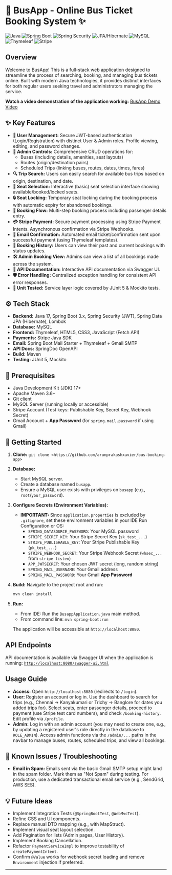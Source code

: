# 🚌 BusApp - Online Bus Ticket Booking System ✨

![Java](https://img.shields.io/badge/Java-17-blue) ![Spring Boot](https://img.shields.io/badge/Spring_Boot-3.x-green) ![Spring Security](https://img.shields.io/badge/Spring_Security-JWT-blueviolet) ![JPA/Hibernate](https://img.shields.io/badge/JPA-Hibernate-orange) ![MySQL](https://img.shields.io/badge/MySQL-DB-lightgrey) ![Thymeleaf](https://img.shields.io/badge/Thymeleaf-Frontend-yellowgreen) ![Stripe](https://img.shields.io/badge/Stripe-Payments-purple)

## Overview

Welcome to BusApp! This is a full-stack web application designed to streamline the process of searching, booking, and managing bus tickets online. Built with modern Java technologies, it provides distinct interfaces for both regular users seeking travel and administrators managing the service.

**Watch a video demonstration of the application working:** [BusApp Demo Video](https://drive.google.com/file/d/1XD_HrwuxItpUGmjI6xTvT9Q2u2XIuZRB/view?usp=drive_link)

## ✨ Key Features

* **👤 User Management:** Secure JWT-based authentication (Login/Registration) with distinct User & Admin roles. Profile viewing, editing, and password changes.
* **🚌 Admin Controls:** Comprehensive CRUD operations for:
    * Buses (including details, amenities, seat layouts)
    * Routes (origin/destination pairs)
    * Scheduled Trips (linking buses, routes, dates, times, fares)
* **🔍 Trip Search:** Users can easily search for available bus trips based on origin, destination, and date.
* **💺 Seat Selection:** Interactive (basic) seat selection interface showing available/booked/locked seats.
* **🔒 Seat Locking:** Temporary seat locking during the booking process with automatic expiry for abandoned bookings.
* **🧾 Booking Flow:** Multi-step booking process including passenger details entry.
* **💳 Stripe Payment:** Secure payment processing using Stripe Payment Intents. Asynchronous confirmation via Stripe Webhooks.
* **📧 Email Confirmation:** Automated email ticket/confirmation sent upon successful payment (using Thymeleaf templates).
* **📜 Booking History:** Users can view their past and current bookings with status updates.
* **🛠️ Admin Booking View:** Admins can view a list of all bookings made across the system.
* **📄 API Documentation:** Interactive API documentation via Swagger UI.
* **🛡️ Error Handling:** Centralized exception handling for consistent API error responses.
* **🧪 Unit Tested:** Service layer logic covered by JUnit 5 & Mockito tests.

## ⚙️ Tech Stack

* **Backend:** Java 17, Spring Boot 3.x, Spring Security (JWT), Spring Data JPA (Hibernate), Lombok
* **Database:** MySQL
* **Frontend:** Thymeleaf, HTML5, CSS3, JavaScript (Fetch API)
* **Payments:** Stripe Java SDK
* **Email:** Spring Boot Mail Starter + Thymeleaf + Gmail SMTP
* **API Docs:** SpringDoc OpenAPI
* **Build:** Maven
* **Testing:** JUnit 5, Mockito

## 🔑 Prerequisites

* Java Development Kit (JDK) 17+
* Apache Maven 3.6+
* Git client
* MySQL Server (running locally or accessible)
* Stripe Account (Test keys: Publishable Key, Secret Key, Webhook Secret)
* Gmail Account + **App Password** (for `spring.mail.password` if using Gmail)

## 🚀 Getting Started

1.  **Clone:** `git clone <https://github.com/arunprakashxavier/bus-booking-app>`
2.  **Database:**
    * Start MySQL server.
    * Create a database named `busapp`.
    * Ensure a MySQL user exists with privileges on `busapp` (e.g., `root`/`your_password`).
3.  **Configure Secrets (Environment Variables):**
    * **IMPORTANT:** Since `application.properties` is excluded by `.gitignore`, set these environment variables in your IDE Run Configuration or OS:
        * `SPRING_DATASOURCE_PASSWORD`: Your MySQL password
        * `STRIPE_SECRET_KEY`: Your Stripe Secret Key (`sk_test_...`)
        * `STRIPE_PUBLISHABLE_KEY`: Your Stripe Publishable Key (`pk_test_...`)
        * `STRIPE_WEBHOOK_SECRET`: Your Stripe Webhook Secret (`whsec_...` from `stripe listen`)
        * `APP_JWTSECRET`: Your chosen JWT secret (long, random string)
        * `SPRING_MAIL_USERNAME`: Your Gmail address
        * `SPRING_MAIL_PASSWORD`: Your Gmail **App Password**
4.  **Build:** Navigate to the project root and run:
    ```bash
    mvn clean install
    ```
5.  **Run:**
    * From IDE: Run the `BusappApplication.java` main method.
    * From command line: `mvn spring-boot:run`

    The application will be accessible at `http://localhost:8080`.

## API Endpoints

API documentation is available via Swagger UI when the application is running:
[`http://localhost:8080/swagger-ui.html`](http://localhost:8080/swagger-ui.html)

## Usage Guide

* **Access:** Open `http://localhost:8080` (redirects to `/login`).
* **User:** Register an account or log in. Use the dashboard to search for trips (e.g., Chennai -> Kanyakumari or Trichy -> Banglore for dates you added trips for). Select seats, enter passenger details, proceed to payment (use Stripe test card numbers), and check `/booking-history`. Edit profile via `/profile`.
* **Admin:** Log in with an admin account (you may need to create one, e.g., by updating a registered user's role directly in the database to `ROLE_ADMIN`). Access admin functions via the `/admin/...` paths in the navbar to manage buses, routes, scheduled trips, and view all bookings.

## 🐛 Known Issues / Troubleshooting

* **Email in Spam:** Emails sent via the basic Gmail SMTP setup might land in the spam folder. Mark them as "Not Spam" during testing. For production, use a dedicated transactional email service (e.g., SendGrid, AWS SES).

## 💡 Future Ideas

* Implement Integration Tests (`@SpringBootTest`, `@WebMvcTest`).
* Refine CSS and UI components.
* Replace manual DTO mapping (e.g., with MapStruct).
* Implement visual seat layout selection.
* Add Pagination for lists (Admin pages, User History).
* Implement Booking Cancellation.
* Refactor `PaymentServiceImpl` to improve testability of `createPaymentIntent`.
* Confirm `@Value` works for webhook secret loading and remove `Environment` injection if preferred.

---

